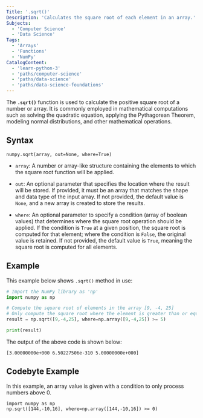 ```yaml
---
Title: '.sqrt()'
Description: 'Calculates the square root of each element in an array.'
Subjects:
  - 'Computer Science'
  - 'Data Science'
Tags:
  - 'Arrays'
  - 'Functions'
  - 'NumPy'
CatalogContent:
  - 'learn-python-3'
  - 'paths/computer-science'
  - 'paths/data-science'
  - 'paths/data-science-foundations'
---
```


The **`.sqrt()`** function is used to calculate the positive square root of a number or array. It is commonly employed in mathematical computations such as solving the quadratic equation, applying the Pythagorean Theorem, modeling normal distributions, and other mathematical operations.

## Syntax

```pseudo
numpy.sqrt(array, out=None, where=True)
```

- `array`: A number or array-like structure containing the elements to which the square root function will be applied.

- `out`: An optional parameter that specifies the location where the result will be stored. If provided, it must be an array that matches the shape and data type of the input array. If not provided, the default value is `None`, and a new array is created to store the results.

- `where`: An optional parameter to specify a condition (array of boolean values) that determines where the square root operation should be applied. If the condition is `True` at a given position, the square root is computed for that element; where the condition is `False`, the original value is retained. If not provided, the default value is `True`, meaning the square root is computed for all elements.

## Example

This example below shows `.sqrt()` method in use:

```py
# Import the NumPy library as 'np'
import numpy as np

# Compute the square root of elements in the array [9, -4, 25]
# Only compute the square root where the element is greater than or equal to 5
result = np.sqrt([9,-4,25], where=np.array([9,-4,25]) >= 5)

print(result)
```

The output of the above code is shown below:

```shell
[3.00000000e+000 6.50227506e-310 5.00000000e+000]
```
## Codebyte Example

In this example, an array value is given with a condition to only process numbers above 0.

```codebyte/python
import numpy as np
np.sqrt([144,-10,16], where=np.array([144,-10,16]) >= 0)